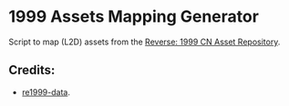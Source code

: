 # 1999 Assets Mapping Generator

Script to map (L2D) assets from the [Reverse: 1999 CN Asset Repository](https://github.com/myssal/Reverse-1999-CN-Asset).

## Credits:
- [re1999-data](https://github.com/St-Pavlov-Foundation/re1999-data).
